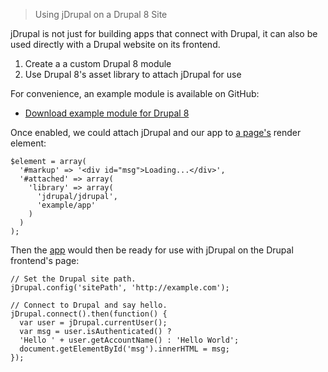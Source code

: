 > Using jDrupal on a Drupal 8 Site

jDrupal is not just for building apps that connect with Drupal, it can also be used directly with a Drupal website on its frontend.

1. Create a a custom Drupal 8 module
2. Use Drupal 8's asset library to attach jDrupal for use 

For convenience, an example module is available on GitHub:

- [Download example module for Drupal 8](https://github.com/signalpoint/jdrupal-drupal-example)

Once enabled, we could attach jDrupal and our app to [a page's](https://github.com/signalpoint/jdrupal-drupal-example/blob/8.x-1.x/src/Controller/ExampleController.php) render element:

```
$element = array(
  '#markup' => '<div id="msg">Loading...</div>',
  '#attached' => array(
    'library' => array(
      'jdrupal/jdrupal',
      'example/app'
    )
  )
);
```

Then the [app](https://github.com/signalpoint/jdrupal-drupal-example/blob/8.x-1.x/js/app.js) would then be ready for use with jDrupal on the Drupal frontend's page:

```
// Set the Drupal site path.
jDrupal.config('sitePath', 'http://example.com');

// Connect to Drupal and say hello.
jDrupal.connect().then(function() {
  var user = jDrupal.currentUser();
  var msg = user.isAuthenticated() ?
  'Hello ' + user.getAccountName() : 'Hello World';
  document.getElementById('msg').innerHTML = msg;
});
```
